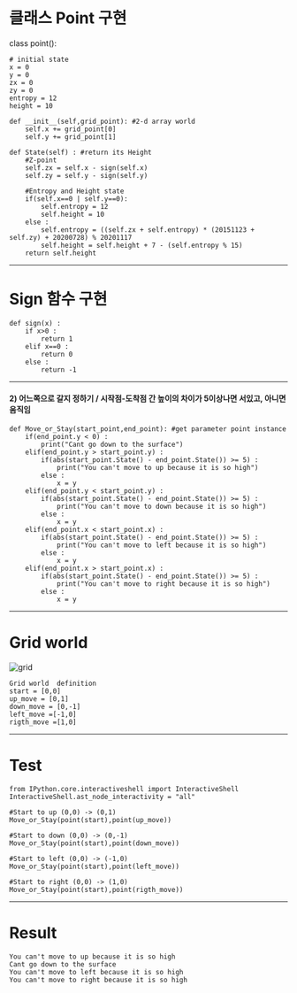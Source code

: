 # 클래스 Point 구현

class point():
    
    # initial state
    x = 0
    y = 0
    zx = 0
    zy = 0
    entropy = 12
    height = 10 

    def __init__(self,grid_point): #2-d array world
        self.x += grid_point[0]
        self.y += grid_point[1]

    def State(self) : #return its Height 
        #Z-point
        self.zx = self.x - sign(self.x)
        self.zy = self.y - sign(self.y)
        
        #Entropy and Height state
        if(self.x==0 | self.y==0):
            self.entropy = 12
            self.height = 10
        else :
            self.entropy = ((self.zx + self.entropy) * (20151123 + self.zy) + 20200728) % 20201117
            self.height = self.height + 7 - (self.entropy % 15)
        return self.height
---
# Sign 함수 구현

    def sign(x) :
        if x>0 :
            return 1
        elif x==0 :
            return 0
        else :
            return -1
---
#### 2) 어느쪽으로 갈지 정하기 / 시작점-도착점 간 높이의 차이가 5이상나면 서있고, 아니면 움직임 

    def Move_or_Stay(start_point,end_point): #get parameter point instance
        if(end_point.y < 0) :
            print("Cant go down to the surface")
        elif(end_point.y > start_point.y) : 
            if(abs(start_point.State() - end_point.State()) >= 5) :
                print("You can't move to up because it is so high")
            else :
                x = y
        elif(end_point.y < start_point.y) : 
            if(abs(start_point.State() - end_point.State()) >= 5) :
                print("You can't move to down because it is so high")
            else :
                x = y
        elif(end_point.x < start_point.x) : 
            if(abs(start_point.State() - end_point.State()) >= 5) :
                print("You can't move to left because it is so high")
            else :
                x = y
        elif(end_point.x > start_point.x) : 
            if(abs(start_point.State() - end_point.State()) >= 5) :
                print("You can't move to right because it is so high")
            else :
                x = y
---
# Grid world 


![grid](https://user-images.githubusercontent.com/74387174/100055075-9f5ac500-2e66-11eb-9197-56fd5336b557.PNG)

    Grid world  definition
    start = [0,0]
    up_move = [0,1]
    down_move = [0,-1]
    left_move =[-1,0]
    rigth_move =[1,0]
---   
# Test
    from IPython.core.interactiveshell import InteractiveShell
    InteractiveShell.ast_node_interactivity = "all"

    #Start to up (0,0) -> (0,1)
    Move_or_Stay(point(start),point(up_move))

    #Start to down (0,0) -> (0,-1)
    Move_or_Stay(point(start),point(down_move))

    #Start to left (0,0) -> (-1,0)
    Move_or_Stay(point(start),point(left_move))

    #Start to right (0,0) -> (1,0)
    Move_or_Stay(point(start),point(rigth_move))
---    
# Result
 
    You can't move to up because it is so high
    Cant go down to the surface
    You can't move to left because it is so high
    You can't move to right because it is so high
